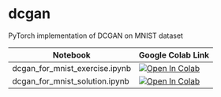 # dcgan
PyTorch implementation of DCGAN on MNIST dataset

| Notebook | Google Colab Link |
| --- | ---|
| dcgan_for_mnist_exercise.ipynb | [![Open In Colab](https://colab.research.google.com/assets/colab-badge.svg)](https://colab.research.google.com/github/yx-chan131/dcgan/blob/master/dcgan_for_mnist_exercise.ipynb) |
| dcgan_for_mnist_solution.ipynb | [![Open In Colab](https://colab.research.google.com/assets/colab-badge.svg)](https://colab.research.google.com/github/yx-chan131/dcgan/blob/master/dcgan_for_mnist_solution.ipynb) |

